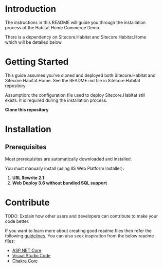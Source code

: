 # Introduction 
The instructions in this README will guide you through the installation process of the Habitat Home Commerce Demo. 

There is a dependency on Sitecore.Habitat and Sitecore.Habitat.Home which will be detailed below.


# Getting Started
This guide assumes you've cloned and deployed both Sitecore.Habitat and Sitecore.Habitat.Home. See the README.md file in Sitecore.Habitat repository

Assumption: the configuration file used to deploy Sitecore.Habitat still exists. It is required during the installation process.

**Clone this repository**

# Installation
## Prerequisites

Most prerequisites are automatically downloaded and installed. 

You must manually install (using IIS Web Platform Installer):
1. **URL Rewrite 2.1**
2. **Web Deploy 3.6 without bundled SQL support**

## 
# Contribute
TODO: Explain how other users and developers can contribute to make your code better. 

If you want to learn more about creating good readme files then refer the following [guidelines](https://www.visualstudio.com/en-us/docs/git/create-a-readme). You can also seek inspiration from the below readme files:
- [ASP.NET Core](https://github.com/aspnet/Home)
- [Visual Studio Code](https://github.com/Microsoft/vscode)
- [Chakra Core](https://github.com/Microsoft/ChakraCore)